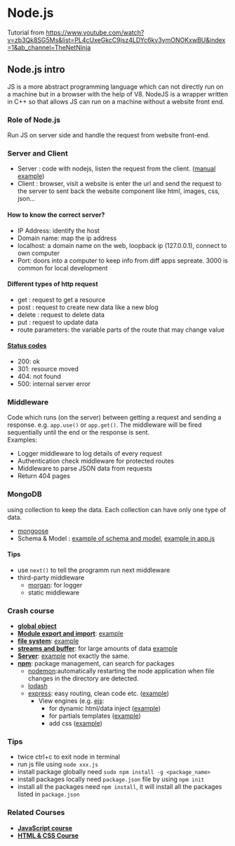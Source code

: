 # Node.js

Tutorial from https://www.youtube.com/watch?v=zb3Qk8SG5Ms&list=PL4cUxeGkcC9jsz4LDYc6kv3ymONOKxwBU&index=1&ab_channel=TheNetNinja

## Node.js intro

JS is a more abstract programming language which can not directly run on a machine but in a browser with the help of V8. NodeJS is a wrapper written in C++ so that allows JS can run on a machine without a website front end.

### Role of Node.js

Run JS on server side and handle the request from website front-end.

### Server and Client

- Server : code with nodejs, listen the request from the client. ([manual example](./node-crash-course/server.js))
- Client : browser, visit a website is enter the url and send the request to the server to sent back the website component like html, images, css, json...

#### How to know the correct server?

- IP Address: identify the host
- Domain name: map the ip address
- localhost: a domain name on the web, loopback ip (127.0.0.1), connect to own computer
- Port: doors into a computer to keep info from diff apps sepreate. 3000 is common for local development

#### Different types of http request

- get : request to get a resource
- post : request to create new data like a new blog
- delete : request to delete data
- put : request to update data
- route parameters: the variable parts of the route that may change value

#### [Status codes](https://developer.mozilla.org/en-US/docs/Web/HTTP/Status)

- 200: ok
- 301: resource moved
- 404: not found
- 500: internal server error

### Middleware

Code which runs (on the server) between getting a request and sending a response. e.g. `app.use()` or `app.get()`. The middleware will be fired sequentially until the end or the response is sent.  
Examples:

- Logger middleware to log details of every request
- Authentication check middleware for protected routes
- Middleware to parse JSON data from requests
- Return 404 pages

### MongoDB

using collection to keep the data. Each collection can have only one type of data.

- [mongoose](https://mongoosejs.com/)
- Schema & Model : [example of schema and model](./node-crash-course/models/), [example in app.js](./node-crash-course/app.js)

#### Tips

- use `next()` to tell the programm run next middleware
- third-party middleware
  - [morgan](https://www.npmjs.com/package/morgan): for logger
  - static middleware

### Crash course

- [**global object**](https://www.geeksforgeeks.org/node-js-global-objects/#:~:text=server%2Dside%20scripting.-,Node.,without%20importing%20any%20particular%20module.)
- [**Module export and import**](https://adrianmejia.com/getting-started-with-node-js-modules-require-exports-imports-npm-and-beyond/): [example](./node-crash-course/modules.js)
- [**file system**](https://nodejs.org/api/fs.html): [example](./node-crash-course/files.js)
- [**streams and buffer**](https://nodesource.com/blog/understanding-streams-in-nodejs/): for large amounts of data [example](./node-crash-course/streams.js)
- [**Server**](https://www.digitalocean.com/community/tutorials/how-to-create-a-web-server-in-node-js-with-the-http-module#step-1-creating-a-basic-http-server): [example](./node-crash-course/server.js) not exactly the same.
- [**npm**](https://www.npmjs.com/): package management, can search for packages
  - [nodemon](https://www.npmjs.com/package/nodemon):automatically restarting the node application when file changes in the directory are detected.
  - [lodash](https://lodash.com/)
  - [express](http://expressjs.com/): easy routing, clean code etc. ([example](./node-crash-course/app.js))
    - View engines (e.g. [ejs](https://ejs.co/):
      - for dynamic html/data inject ([example](./node-crash-course/app.js))
      - for partials templates ([example](./node-crash-course/views/partials/))
      - add css ([example](./node-crash-course/views/partials/head.ejs))

### Tips

- twice ctrl+c to exit node in terminal
- run js file using `node xxx.js`
- install package globally need `sudo npm install -g <package_name>`
- install packages locally need `package.json` file by using `npm init`
- install all the packages need `npm install`, it will install all the packages listed in `package.json`

### Related Courses

- [**JavaScript course**](https://www.youtube.com/playlist?list=PL4cUxeGkcC9haFPT7J25Q9GRB_ZkFrQAc)
- [**HTML & CSS Course**](https://www.youtube.com/playlist?list=PL4cUxeGkcC9ivBf_eKCPIAYXWzLlPAm6G)
